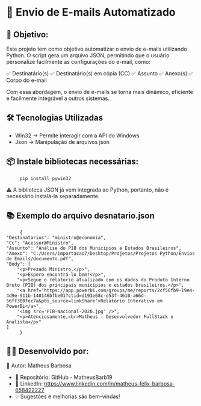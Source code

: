 # 📧 Envio de E-mails Automatizado

## 🎯 Objetivo:
Este projeto tem como objetivo automatizar o envio de e-mails utilizando Python. O script gera um arquivo JSON, permitindo que o usuário personalize facilmente as configurações do e-mail, como:

✅ Destinatário(s)
✅ Destinatário(s) em cópia (CC)
✅ Assunto
✅ Anexo(s)
✅ Corpo do e-mail

Com essa abordagem, o envio de e-mails se torna mais dinâmico, eficiente e facilmente integrável a outros sistemas.

## 🛠 Tecnologias Utilizadas

- Win32 -> Permite interagir com a API do Windows
- Json -> Manipulação de arquivos json

## 📦 Instale bibliotecas necessárias:
         pip install pywin32
⚠️ A biblioteca JSON já vem integrada ao Python, portanto, não é necessário instalá-la separadamente.

## 📚 Exemplo do arquivo desnatario.json

         {
    "Destinatarios": "ministro@economia",
    "Cc": "Acessor@Ministro",
    "Assunto": "Análise do PIB dos Municípios e Estados Brasileiros",
    "Anexo": "C:/Users/importacao7/Desktop/Projetos/Projetos Python/Envios de Emails/documento.pdf",
    "Body": [
        "<p>Prezado Ministro,</p>",
        "<p>Espero encontrá-lo bem!</p>",
        "<p>Segue o relatório atualizado com os dados do Produto Interno Bruto (PIB) dos principais municípios e estados brasileiros.</p>",
        "<a href='https://app.powerbi.com/groups/me/reports/2cf50fb9-19e4-4d9e-911b-140146bfbe01?ctid=d193e68c-e53f-4610-a66d-56ff300fec7a&pbi_source=linkShare'>Relatório Interativo em PowerBi</a>",
        "<img src='PIB-Nacional-2020.jpg' />",
        "<p>Atenciosamente,<br>Matheus - Desenvolvedor FullStack e Analista</p>"
    ]
         }

## 👨‍💻 Desenvolvido por:

📌 Autor: Matheus Barbosa
- 🔗 Repositório: GitHub - MatheusBarb19
- 🔗 LinkedIn: https://www.linkedin.com/in/matheus-felix-barbosa-658422227
- 💡 Sugestões e melhorias são bem-vindas!
